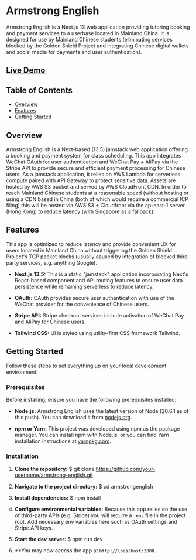 # Armstrong English

Armstrong English is a Next.js 13 web application providing tutoring booking and payment services to a userbase located in Mainland China. It is designed for use by Mainland Chinese students (eliminating services blocked by the Golden Shield Project and integrating Chinese digital wallets and social media for payments and user authentication). 

## [Live Demo](https://your-live-demo-url.com)

## Table of Contents
- [Overview](#overview)
- [Features](#features)
- [Getting Started](#getting-started)

## Overview

Armstrong English is a Next-based (13.5) jamstack web application offering a booking and payment system for class scheduling.   This app integrates WeChat OAuth for user authentication and WeChat Pay + AliPay via the Stripe API to provide secure and efficient payment processing for Chinese users.  As a jamstack application, it relies on AWS Lambda for serverless compute paired with API Gateway to protect sensitive data.  Assets are hosted by AWS S3 bucket and served by AWS CloudFront CDN.  In order to reach Mainland Chinese students at a reasonable speed (without hosting or using a CDN based in China (both of which would require a commercial ICP filing) this will be hosted via AWS S3 + Cloudfront via the ap-east-1 server (Hong Kong) to reduce latency (with Singapore as a fallback).

## Features

This app is optimized to reduce latency and provide convenient UX for users located in Mainland China without triggering the Golden Shield Project's TCP packet blocks (usually caused by integration of blocked third-party services, e.g. anything Google).  

- **Next.js 13.5:** This is a static "jamstack" application incorporating Next's React-based component and API routing features to ensure user data persistence while remaining serverless to reduce latency.

- **OAuth:** OAuth provides secure user authentication with use of the WeChat provider for the convenience of Chinese users.

- **Stripe API:** Stripe checkout services include activation of WeChat Pay and AliPay for Chinese users.

- **Tailwind CSS:** UI is styled using utility-first CSS framework Tailwind.

## Getting Started

Follow these steps to set everything up on your local development environment:

### Prerequisites

Before installing, ensure you have the following prerequisites installed:

- **Node.js:** Armstrong English uses the latest version of Node (20.6.1 as of this push).  You can download it from [nodejs.org](https://nodejs.org/).

- **npm or Yarn:** This project was developed using npm as the package manager.  You can install npm with Node.js, or you can find Yarn installation instructions at [yarnpkg.com](https://yarnpkg.com/).


### Installation

1. **Clone the repository:**  $ git clone https://github.com/your-username/armstrong-english.git

2. **Navigate to the project directory:** $ cd armstrongenglish

3. **Install dependencies:** $ npm install 

4. **Configure environmental variables:**  Because this app relies on the use of third-party APIs (e.g. Stripe) you will require a `.env` file in the project root.  Add necessary env variables here such as OAuth settings and Stripe API keys.

5. **Start the dev server:** $ npm run dev

6. **You may now access the app at `http://localhost:3000`.